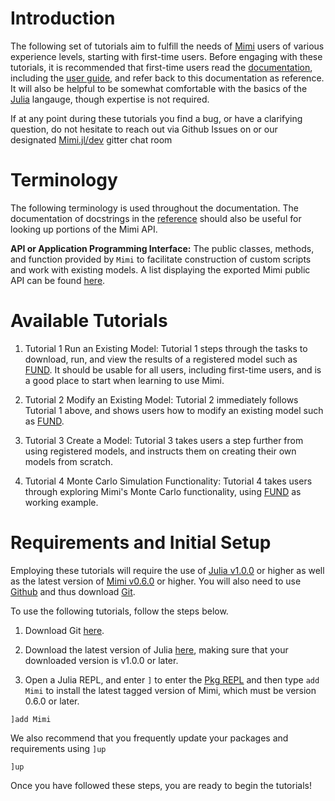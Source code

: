 # Introduction

The following set of tutorials aim to fulfill the needs of [Mimi](https://github.com/anthofflab/Mimi.jl) users of various experience levels, starting with first-time users.  Before engaging with these tutorials, it is recommended that first-time users read the [documentation](http://anthofflab.berkeley.edu/Mimi.jl/latest/), including the [user guide](http://anthofflab.berkeley.edu/Mimi.jl/latest/userguide.html), and refer back to this documentation as reference.  It will also be helpful to be somewhat comfortable with the basics of the [Julia](https://julialang.org/) langauge, though expertise is not required.

If at any point during these tutorials you find a bug, or have a clarifying question, do not hesitate to reach out via Github Issues on or our designated [Mimi.jl/dev](https://gitter.im/anthofflab/Mimi.jl/dev) gitter chat room

# Terminology

The following terminology is used throughout the documentation. The documentation of docstrings in the [reference](http://anthofflab.berkeley.edu/Mimi.jl/latest/reference.html) should also be useful for looking up portions of the Mimi API.

**API or Application Programming Interface:**  The public classes, methods, and function provided by `Mimi` to facilitate construction of custom scripts and work with existing models.  A list displaying the exported Mimi public API can be found [here](http://anthofflab.berkeley.edu/Mimi.jl/dev/reference/).

# Available Tutorials

1. Tutorial 1 Run an Existing Model: Tutorial 1 steps through the tasks to download, run, and view the results of a registered model such as [FUND](http://www.fund-model.org).  It should be usable for all users, including first-time users, and is a good place to start when learning to use Mimi.

2. Tutorial 2 Modify an Existing Model: Tutorial 2 immediately follows Tutorial 1 above, and shows users how to modify an existing model such as [FUND](http://www.fund-model.org).

3.  Tutorial 3 Create a Model: Tutorial 3 takes users a step further from using registered models, and instructs them on creating their own models from scratch.

4.  Tutorial 4 Monte Carlo Simulation Functionality: Tutorial 4 takes users through exploring Mimi's Monte Carlo functionality, using [FUND](http://www.fund-model.org) as working example.

# Requirements and Initial Setup

Employing these tutorials will require the use of [Julia v1.0.0](https://julialang.org/downloads/) or higher as well as the latest version of [Mimi v0.6.0](https://github.com/anthofflab/Mimi.jl) or higher. You will also need to use [Github](https://github.com) and thus download [Git](https://git-scm.com/downloads).

To use the following tutorials, follow the steps below.

1. Download Git [here](https://git-scm.com/downloads).

2. Download the latest version of Julia [here](https://julialang.org/downloads/), making sure that your downloaded version is v1.0.0 or later.

3. Open a Julia REPL, and enter `]` to enter the [Pkg REPL](https://docs.julialang.org/en/v1/stdlib/Pkg/index.html) and then type `add Mimi` to install the latest tagged version of Mimi, which must be version 0.6.0 or later.

```
]add Mimi
```

We also recommend that you frequently update your packages and requirements using `]up`
```
]up
```

Once you have followed these steps, you are ready to begin the tutorials!
